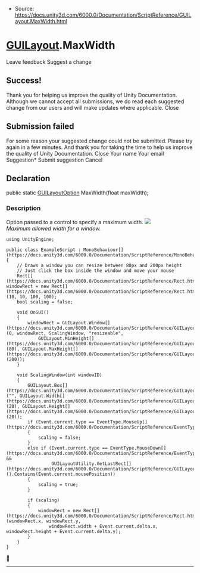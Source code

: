 * Source: https://docs.unity3d.com/6000.0/Documentation/ScriptReference/GUILayout.MaxWidth.html

#  [GUILayout](https://docs.unity3d.com/6000.0/Documentation/ScriptReference/GUILayout.html).MaxWidth
Leave feedback
Suggest a change
## Success!
Thank you for helping us improve the quality of Unity Documentation. Although we cannot accept all submissions, we do read each suggested change from our users and will make updates where applicable.
Close
## Submission failed
For some reason your suggested change could not be submitted. Please <a>try again</a> in a few minutes. And thank you for taking the time to help us improve the quality of Unity Documentation.
Close
Your name Your email Suggestion* Submit suggestion
Cancel
## Declaration
public static [GUILayoutOption](https://docs.unity3d.com/6000.0/Documentation/ScriptReference/GUILayoutOption.html) MaxWidth(float maxWidth); 
### Description
Option passed to a control to specify a maximum width.
![](https://docs.unity3d.com/6000.0/Documentation/StaticFiles/ScriptRefImages/GUILayoutMaxWidth.png)   
_Maximum allowed width for a window._
```
using UnityEngine;  
  
public class ExampleScript : MonoBehaviour[](https://docs.unity3d.com/6000.0/Documentation/ScriptReference/MonoBehaviour.html)
{
    // Draws a window you can resize between 80px and 200px height
    // Just click the box inside the window and move your mouse
    Rect[](https://docs.unity3d.com/6000.0/Documentation/ScriptReference/Rect.html) windowRect = new Rect[](https://docs.unity3d.com/6000.0/Documentation/ScriptReference/Rect.html)(10, 10, 100, 100);
    bool scaling = false;  
  
    void OnGUI()
    {
        windowRect = GUILayout.Window[](https://docs.unity3d.com/6000.0/Documentation/ScriptReference/GUILayout.Window.html)(0, windowRect, ScalingWindow, "resizeable",
            GUILayout.MinHeight[](https://docs.unity3d.com/6000.0/Documentation/ScriptReference/GUILayout.MinHeight.html)(80), GUILayout.MaxHeight[](https://docs.unity3d.com/6000.0/Documentation/ScriptReference/GUILayout.MaxHeight.html)(200));
    }  
  
    void ScalingWindow(int windowID)
    {
        GUILayout.Box[](https://docs.unity3d.com/6000.0/Documentation/ScriptReference/GUILayout.Box.html)("", GUILayout.Width[](https://docs.unity3d.com/6000.0/Documentation/ScriptReference/GUILayout.Width.html)(20), GUILayout.Height[](https://docs.unity3d.com/6000.0/Documentation/ScriptReference/GUILayout.Height.html)(20));
        if (Event.current.type == EventType.MouseUp[](https://docs.unity3d.com/6000.0/Documentation/ScriptReference/EventType.MouseUp.html))
        {
            scaling = false;
        }
        else if (Event.current.type == EventType.MouseDown[](https://docs.unity3d.com/6000.0/Documentation/ScriptReference/EventType.MouseDown.html) &&
                 GUILayoutUtility.GetLastRect[](https://docs.unity3d.com/6000.0/Documentation/ScriptReference/GUILayoutUtility.GetLastRect.html)().Contains(Event.current.mousePosition))
        {
            scaling = true;
        }  
  
        if (scaling)
        {
            windowRect = new Rect[](https://docs.unity3d.com/6000.0/Documentation/ScriptReference/Rect.html)(windowRect.x, windowRect.y,
                windowRect.width + Event.current.delta.x, windowRect.height + Event.current.delta.y);
        }
    }
}

```

* * *

